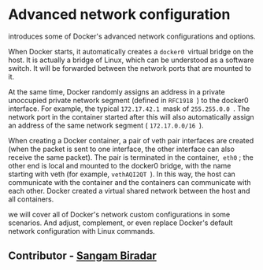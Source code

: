
# Advanced network configuration


introduces some of Docker's advanced network configurations and options.

When Docker starts, it automatically creates a ```docker0 ```virtual bridge on the host. It is actually a bridge of Linux, which can be understood as a software switch. It will be forwarded between the network ports that are mounted to it.

At the same time, Docker randomly assigns an address in a private unoccupied private network segment (defined in ```RFC1918 ```) to the docker0 interface. For example, the typical ```172.17.42.1 ```mask of ```255.255.0.0 ```. The network port in the container started after this will also automatically assign an address of the same network segment ( ```172.17.0.0/16 ```).

When creating a Docker container, a pair of veth pair interfaces are created (when the packet is sent to one interface, the other interface can also receive the same packet). The pair is terminated in the container,``` eth0``` ; the other end is local and mounted to the docker0 bridge, with the name starting with veth (for example, ```vethAQI2QT ```). In this way, the host can communicate with the container and the containers can communicate with each other. Docker created a virtual shared network between the host and all containers.


we will cover all of Docker's network custom configurations in some scenarios. And adjust, complement, or even replace Docker's default network configuration with Linux commands.



## Contributor - [Sangam Biradar](https://www.linkedin.com/in/sangambiradar14/)
